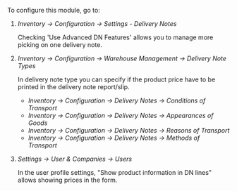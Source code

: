 To configure this module, go to:

1.  _Inventory → Configuration → Settings - Delivery Notes_

    Checking 'Use Advanced DN Features' allows you to manage more picking on one
    delivery note.

2.  _Inventory → Configuration → Warehouse Management → Delivery Note Types_

    In delivery note type you can specify if the product price have to be printed in the
    delivery note report/slip.

    - _Inventory → Configuration → Delivery Notes → Conditions of Transport_
    - _Inventory → Configuration → Delivery Notes → Appearances of Goods_
    - _Inventory → Configuration → Delivery Notes → Reasons of Transport_
    - _Inventory → Configuration → Delivery Notes → Methods of Transport_

3.  _Settings → User & Companies → Users_

    In the user profile settings, "Show product information in DN lines" allows showing
    prices in the form.

